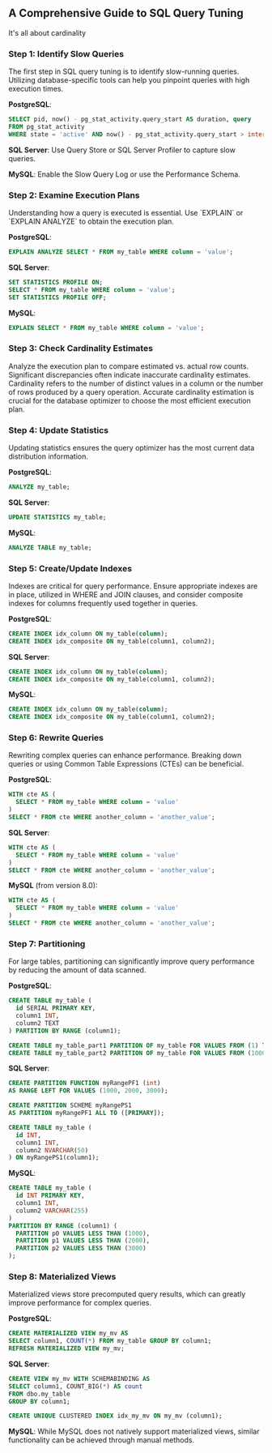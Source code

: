 ## A Comprehensive Guide to SQL Query Tuning

<p>It's all about cardinality</p>

### Step 1: Identify Slow Queries

The first step in SQL query tuning is to identify slow-running queries. Utilizing database-specific tools can help you pinpoint queries with high execution times.

**PostgreSQL**:
```sql
SELECT pid, now() - pg_stat_activity.query_start AS duration, query
FROM pg_stat_activity
WHERE state = 'active' AND now() - pg_stat_activity.query_start > interval '1 minute';
```

**SQL Server**: Use Query Store or SQL Server Profiler to capture slow queries.

**MySQL**: Enable the Slow Query Log or use the Performance Schema.

### Step 2: Examine Execution Plans

<p>Understanding how a query is executed is essential. Use `EXPLAIN` or `EXPLAIN ANALYZE` to obtain the execution plan.</p>

**PostgreSQL**:
```sql
EXPLAIN ANALYZE SELECT * FROM my_table WHERE column = 'value';
```

**SQL Server**:
```sql
SET STATISTICS PROFILE ON;
SELECT * FROM my_table WHERE column = 'value';
SET STATISTICS PROFILE OFF;
```

**MySQL**:
```sql
EXPLAIN SELECT * FROM my_table WHERE column = 'value';
```

### Step 3: Check Cardinality Estimates

<p>Analyze the execution plan to compare estimated vs. actual row counts. Significant discrepancies often indicate inaccurate cardinality estimates.
Cardinality refers to the number of distinct values in a column or the number of rows produced by a query operation. Accurate cardinality estimation is crucial for the database optimizer to choose the most efficient execution plan.</p>

### Step 4: Update Statistics

<p>Updating statistics ensures the query optimizer has the most current data distribution information.</p>

**PostgreSQL**:
```sql
ANALYZE my_table;
```

**SQL Server**:
```sql
UPDATE STATISTICS my_table;
```

**MySQL**:
```sql
ANALYZE TABLE my_table;
```

### Step 5: Create/Update Indexes

<p>Indexes are critical for query performance. Ensure appropriate indexes are in place, utilized in WHERE and JOIN clauses, and consider composite indexes for columns frequently used together in queries.</p>

**PostgreSQL**:
```sql
CREATE INDEX idx_column ON my_table(column);
CREATE INDEX idx_composite ON my_table(column1, column2);
```

**SQL Server**:
```sql
CREATE INDEX idx_column ON my_table(column);
CREATE INDEX idx_composite ON my_table(column1, column2);
```

**MySQL**:
```sql
CREATE INDEX idx_column ON my_table(column);
CREATE INDEX idx_composite ON my_table(column1, column2);
```

### Step 6: Rewrite Queries

<p>Rewriting complex queries can enhance performance. Breaking down queries or using Common Table Expressions (CTEs) can be beneficial.</p>

**PostgreSQL**:
```sql
WITH cte AS (
  SELECT * FROM my_table WHERE column = 'value'
)
SELECT * FROM cte WHERE another_column = 'another_value';
```

**SQL Server**:
```sql
WITH cte AS (
  SELECT * FROM my_table WHERE column = 'value'
)
SELECT * FROM cte WHERE another_column = 'another_value';
```

**MySQL** (from version 8.0):
```sql
WITH cte AS (
  SELECT * FROM my_table WHERE column = 'value'
)
SELECT * FROM cte WHERE another_column = 'another_value';
```

### Step 7: Partitioning

For large tables, partitioning can significantly improve query performance by reducing the amount of data scanned.

**PostgreSQL**:
```sql
CREATE TABLE my_table (
  id SERIAL PRIMARY KEY,
  column1 INT,
  column2 TEXT
) PARTITION BY RANGE (column1);

CREATE TABLE my_table_part1 PARTITION OF my_table FOR VALUES FROM (1) TO (1000);
CREATE TABLE my_table_part2 PARTITION OF my_table FOR VALUES FROM (1000) TO (2000);
```

**SQL Server**:
```sql
CREATE PARTITION FUNCTION myRangePF1 (int)
AS RANGE LEFT FOR VALUES (1000, 2000, 3000);

CREATE PARTITION SCHEME myRangePS1
AS PARTITION myRangePF1 ALL TO ([PRIMARY]);

CREATE TABLE my_table (
  id INT,
  column1 INT,
  column2 NVARCHAR(50)
) ON myRangePS1(column1);
```

**MySQL**:
```sql
CREATE TABLE my_table (
  id INT PRIMARY KEY,
  column1 INT,
  column2 VARCHAR(255)
)
PARTITION BY RANGE (column1) (
  PARTITION p0 VALUES LESS THAN (1000),
  PARTITION p1 VALUES LESS THAN (2000),
  PARTITION p2 VALUES LESS THAN (3000)
);
```

### Step 8: Materialized Views

Materialized views store precomputed query results, which can greatly improve performance for complex queries.

**PostgreSQL**:
```sql
CREATE MATERIALIZED VIEW my_mv AS
SELECT column1, COUNT(*) FROM my_table GROUP BY column1;
REFRESH MATERIALIZED VIEW my_mv;
```

**SQL Server**:
```sql
CREATE VIEW my_mv WITH SCHEMABINDING AS
SELECT column1, COUNT_BIG(*) AS count
FROM dbo.my_table
GROUP BY column1;

CREATE UNIQUE CLUSTERED INDEX idx_my_mv ON my_mv (column1);
```

**MySQL**: While MySQL does not natively support materialized views, similar functionality can be achieved through manual methods.
